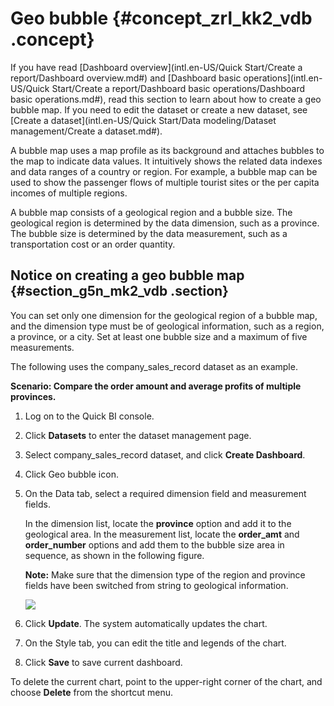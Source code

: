 # Geo bubble {#concept_zrl_kk2_vdb .concept}

If you have read [Dashboard overview](intl.en-US/Quick Start/Create a report/Dashboard overview.md#) and [Dashboard basic operations](intl.en-US/Quick Start/Create a report/Dashboard basic operations/Dashboard basic operations.md#), read this section to learn about how to create a geo bubble map. If you need to edit the dataset or create a new dataset, see [Create a dataset](intl.en-US/Quick Start/Data modeling/Dataset management/Create a dataset.md#).

A bubble map uses a map profile as its background and attaches bubbles to the map to indicate data values. It intuitively shows the related data indexes and data ranges of a country or region. For example, a bubble map can be used to show the passenger flows of multiple tourist sites or the per capita incomes of multiple regions.

A bubble map consists of a geological region and a bubble size. The geological region is determined by the data dimension, such as a province. The bubble size is determined by the data measurement, such as a transportation cost or an order quantity.

## Notice on creating a geo bubble map {#section_g5n_mk2_vdb .section}

You can set only one dimension for the geological region of a bubble map, and the dimension type must be of geological information, such as a region, a province, or a city. Set at least one bubble size and a maximum of five measurements.

The following uses the company\_sales\_record dataset as an example.

**Scenario: Compare the order amount and average profits of multiple provinces.**

1.  Log on to the Quick BI console.
2.  Click **Datasets** to enter the dataset management page.
3.  Select company\_sales\_record dataset, and click **Create Dashboard**.
4.  Click Geo bubble icon.
5.  On the Data tab, select a required dimension field and measurement fields.

    In the dimension list, locate the **province** option and add it to the geological area. In the measurement list, locate the **order\_amt** and **order\_number** options and add them to the bubble size area in sequence, as shown in the following figure.

    **Note:** Make sure that the dimension type of the region and province fields have been switched from string to geological information.

    ![](http://static-aliyun-doc.oss-cn-hangzhou.aliyuncs.com/assets/img/9129/15353614441713_en-US.png)

6.  Click **Update**. The system automatically updates the chart.
7.  On the Style tab, you can edit the title and legends of the chart.
8.  Click **Save** to save current dashboard.

To delete the current chart, point to the upper-right corner of the chart, and choose **Delete** from the shortcut menu.

